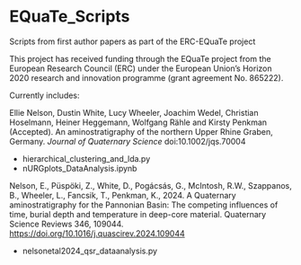 # EQuaTe_Scripts
Scripts from first author papers as part of the ERC-EQuaTe project

This project has received funding through the EQuaTe project from the European Research Council (ERC) under the European Union’s Horizon 2020 research and innovation programme (grant agreement No. 865222). 

Currently includes:

Ellie Nelson, Dustin White, Lucy Wheeler, Joachim Wedel, Christian Hoselmann, Heiner Heggemann, Wolfgang Rähle and Kirsty Penkman (Accepted). An aminostratigraphy of the northern Upper Rhine Graben, Germany. _Journal of Quaternary Science_ doi:10.1002/jqs.70004
- hierarchical_clustering_and_lda.py
- nURGplots_DataAnalysis.ipynb
  
Nelson, E., Püspöki, Z., White, D., Pogácsás, G., McIntosh, R.W., Szappanos, B., Wheeler, L., Fancsik, T., Penkman, K., 2024. A Quaternary aminostratigraphy for the Pannonian Basin: The competing influences of time, burial depth and temperature in deep-core material. Quaternary Science Reviews 346, 109044. https://doi.org/10.1016/j.quascirev.2024.109044
- nelsonetal2024_qsr_dataanalysis.py
